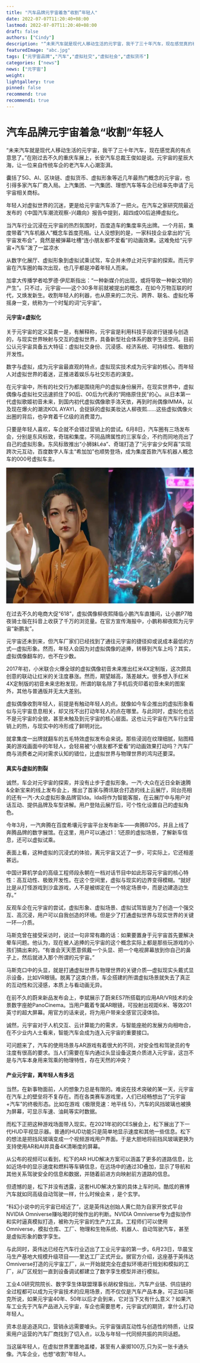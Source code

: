 ```yaml
---
title: "汽车品牌元宇宙着急“收割”年轻人"
date: 2022-07-07T11:20:40+08:00
lastmod: 2022-07-07T11:20:40+08:00
draft: false
authors: ["Cindy"]
description: "“未来汽车就是现代人移动生活的元宇宙，我干了三十年汽车，现在感觉真的有点意思了。”在刚过去不久的重庆车展上，长安汽车总裁王俊如是说。元宇宙的星辰大海，让一位来自传统车企的老汽车人心潮澎湃。"
featuredImage: "abc.jpg"
tags: ["元宇宙品牌","汽车","虚拟社交","虚拟社会","虚拟货币"]
categories: ["news"]
news: ["元宇宙"]
weight: 
lightgallery: true
pinned: false
recommend: true
recommend1: true
---
```


# 汽车品牌元宇宙着急“收割”年轻人

“未来汽车就是现代人移动生活的元宇宙，我干了三十年汽车，现在感觉真的有点意思了。”在刚过去不久的重庆车展上，长安汽车总裁王俊如是说。元宇宙的星辰大海，让一位来自传统车企的老汽车人心潮澎湃。

囊括了5G、AI、区块链、虚拟货币、虚拟形象等近几年最热门概念的元宇宙，也引得多家汽车厂商入局。上汽集团、一汽集团、理想汽车等车企已经率先申请了元宇宙相关商标。

年轻人对虚拟世界的沉迷，更是给元宇宙汽车添了一把火。在汽车之家研究院最近发布的《中国汽车潮流观察-兴趣向》报告中提到，超四成00后追捧虚拟化。

当汽车行业沉浸在元宇宙的热烈氛围时，百度造车的集度率先出牌。一个月前，集度带着“汽车机器人”概念车首度亮相。让人没想到的是，一家科技企业拿出的“元宇宙发布会”，竟然是被弹幕吐槽“连小朋友都不爱看”的动画效果。这难免给“元宇宙+汽车”泼了一盆凉水

从数字化展厅、虚拟形象到虚拟试乘试驾，车企并未停止对元宇宙的探索。而元宇宙在汽车圈的每次出现，也几乎都是冲着年轻人而来。

加拿大传播学者哈罗德·伊尼斯指出：“一种新媒介的出现，或将导致一种新文明的产生”。只不过，元宇宙——这个30多年前就被提出的概念，在如今万物互联的时代，又焕发新生。收割年轻人的利器，也从原来的二次元、跨界、联名、虚拟化等摇身一变，统称为一个时髦的词“元宇宙”。

#### 元宇宙≠虚拟化

关于元宇宙的定义莫衷一是，有解释称，元宇宙是利用科技手段进行链接与创造的，与现实世界映射与交互的虚拟世界，具备新型社会体系的数字生活空间。目前公认元宇宙具备五大特征：虚拟社交身份、沉浸感、经济系统、可持续性、极致的开发性。

数字与虚拟，成为元宇宙最直观的特点，虚拟现实技术成为元宇宙的核心。而年轻人对虚拟世界的着迷，正推进着娱乐与社交形态的演变。

在元宇宙中，所有的社交行为都是围绕用户的虚拟身份展开。在现实世界中，虚拟偶像与虚拟社交迅速抓住了90后、00后为代表的“网络原住民”的心。从日本第一代虚拟歌姬初音未来，到国内初代虚拟偶像歌手洛天依，再到时尚偶像IMMA，以及现在爆火的潮流KOL AYAYI，会捉妖的虚拟美妆达人柳夜熙……这些虚拟偶像火出圈的背后，也孕育着千亿级的消费潜力。

只要是年轻人喜欢，车企就不会错过营销上的尝试。6月8日，汽车圈有三场发布会，分别是东风标致，奇瑞和集度。不同品牌属性的三家车企，不约而同地亮出了自己的虚拟形象。东风标致推出“小狮妹Léa”、奇瑞打造了“元宇宙少女阿喜”实现跨次元互动，百度数字人车主“希加加”也顺势登场，成为集度首款汽车机器人概念车的000号虚拟车主。

![img](abc.jpg)

在过去不久的电商大促“618”，虚拟偶像柳夜熙降临小鹏汽车直播间，让小鹏P7暗夜骑士版在抖音上收获了千万的浏览量。在官方宣传海报中，小鹏称柳夜熙为元宇宙“新鹏友”。

元宇宙还未到来，但汽车厂家们已经找到了通往元宇宙的捷径抑或说成本最低的方式—虚拟形象。然而，年轻人会因为对虚拟偶像的追捧，转移到汽车上吗？其实，虚拟偶像翻车的，也不在少数。

2017年初，小米联合火爆全球的虚拟偶像初音未来推出红米4X定制版，这次颇具创意的联动让红米的关注度暴涨。然而，期望越高，落差越大。很多想入手红米4X定制版的初音未来忠粉发现，所谓的联名除了手机后壳印着初音未来的图案外，其他与普通版并无太大差别。

虚拟偶像收割年轻人，前提是有触动年轻人的点。就像如今车企推出的虚拟形象看似与元宇宙息息相关，却又找不出打动年轻人的点在哪里。与此同时，虚拟化也远不是元宇宙的全貌，甚至未触及到元宇宙的核心层面。这也让元宇宙在汽车行业营销上的热，与现实中的冷形成了鲜明对比。

就拿集度一出牌就翻车的五毛特效虚拟发布会来说。那些浸润在纹理细腻，贴图精美的游戏画面中的年轻人，会轻易被“小朋友都不爱看”的动画效果打动吗？汽车厂商与消费者之间对需求认知的错位，比虚拟世界与物理世界的鸿沟还要深。

#### 真实与虚拟的割裂

诚然，车企对元宇宙的探索，并没有止步于虚拟形象。一汽-大众在近日全新速腾&全新宝来的线上发布会上，推出了首家与腾讯联合打造的线上云展厅，同台亮相的还有一汽-大众虚拟形象品牌官Ida。Ida将作为智能客服，在云展厅中与用户对话互动、提供品牌及车型讲解。用户登陆云展厅后，可个性化设置自己的虚拟角色。

今年3月，一汽奔腾在百度希壤元宇宙平台发布新车——奔腾B70S，并且上线了奔腾品牌的数字展馆。在这里，用户可以通过1：1还原的虚拟场景，了解新车信息，还可以虚拟试乘。

表面上看，这种虚拟的沉浸式的体验，离元宇宙又近了一步，可实际上，它还相差甚远。

中国计算机学会的高级工程师段永朝在一档对话节目中如此形容元宇宙的核心特性：高互动性、极致开发性。在这个空间里，虚拟与现实的边界变得模糊。“就好比是从打怪游戏到沙盒游戏，人不是被绑定在一个特定场景中，而是边建造边生存。”

反观车企在元宇宙的尝试，虚拟形象、虚拟场景、虚拟试驾皆是为了创造一个强交互、高沉浸，用户可以自我创造的环境。但是少了打通虚拟世界与现实世界的关键一环—介质。

马斯克曾在接受采访时，说过一句非常有趣的话：如果要置身于元宇宙首先要解决晕车问题。他认为，现在被人追捧的元宇宙的这个概念实际上都是那些玩游戏的小孩们搞出来的。“有谁会天天愿意佩戴一个头显、把一个电视屏幕放到你自己的鼻子上，然后就进入那个所谓的元宇宙。”

马斯克口中的头显，就是打通虚拟世界与物理世界的关键介质—虚拟现实头戴式显示设备，比如VR眼镜。脱离了这类介质，车企搭建的所谓虚拟场景就失去了真正的互动性和沉浸感，本质上与看动画无异。

在前不久的蔚来新品发布会上，李斌展示了蔚来ES7所搭载的应用AR/VR技术的全景数字座舱PanoCinema。当用户戴着专属AR眼镜，可投射出视距6米、等效201英寸的超大屏幕。用官方的话来说，将为用户带来全感官沉浸体验。

诚然，元宇宙对于人机交互、云计算能力的需求，与智能座舱的发展方向相吻合，在不少业内人士看来，智能汽车会成为连入元宇宙的重要接口。

可问题来了，汽车的使用场景与AR游戏有着很大的不同，对安全性和驾驶员的专注度有很高的要求。当人们需要在车内通过头显设备这类介质进入元宇宙，这岂不是与汽车本身用来驾乘的物理特性，存在天然的冲突？

#### 产业元宇宙，离年轻人有多远

当然，在新事物面前，人的想象力总是有限的。难说在技术突破的某一天，元宇宙在汽车上的壁垒将不复存在。而在各类赛车游戏里，人们已经畅想出了“元宇宙+汽车”的终极形态。比如在游戏《极限竞速：地平线 5》，汽车的风挡玻璃也被换为屏幕，可显示车速、油耗等实时数据。

而松下正把这种游戏场面带入现实。在2021年初的CES展会上，松下展出了下一代HUD平视显示器。普通的HUD功能只是简单地显示速度和其他一些信息。松下的想法是把挡风玻璃变成一个视频游戏用户界面。于是大胆地将前挡风玻璃更换为支持使用AR和AI并具备4K清晰度的屏幕。

从公布的视频可以看到，松下的AR HUD解决方案可以涵盖了更多的道路信息，比如近场中的显示速度和燃料等车辆信息，在远场中的通过3D叠加，显示了导航和其他关系驾驶安全的信息和数据，并随着前进方向映射前方道路的信息。

但遗憾的是，松下并没有透露，这套HUD解决方案的具体上车时间。酷炫的赛博汽车就如同高级自动驾驶一样，什么时候会来 ，是个玄学。

“科幻小说中的元宇宙已经近了”，这是英伟达创始人黄仁勋为自家开放式平台NVIDIA Omniverse赚吆喝的时候作出的判断。NVIDIA Omniverse专为虚拟协作和实时逼真模拟打造，被称为元宇宙的生产力工具。工程师们可以使用Omniverse，模拟仓库、工厂、物理和生物系统、机器人、自动驾驶汽车，甚至是虚拟形象的数字孪生。

与此同时，英伟达已经在汽车行业迈出了工业元宇宙的第一步。6月23日，华晨宝马生产基地大规模升级项目——里达工厂正式开业。据官方介绍，这座基于英伟达Omniverse打造的元宇宙工厂，从一开始就完全在虚拟环境进行规划和模拟的工厂，从厂区规划一直到设备调试都建立了数字孪生模型并进行模拟。

工业4.0研究院院长、数字孪生体联盟理事长胡权曾指出，汽车产业链、供应链的全过程都可以成为元宇宙技术的应用场景，而不仅仅是汽车产品本身。可正如马斯克所说，如果元宇宙40年、50年以后才会到来，它对当下又有什么意义？如果汽车工业先于汽车产品进入元宇宙，车企也需要思考，元宇宙式的期货，拿什么打动年轻人。

资本总是追逐风口，营销永远需要噱头。元宇宙强调互动性与创造性的特质，让探索用户运营的汽车厂商找到了切入点，以及与年轻一代同频共振的共同话题。

当这届年轻人，在虚拟世界里置地盖楼，甚至有人豪掷100万,只为买一张卡通头像。汽车企业，也想“收割”年轻人。